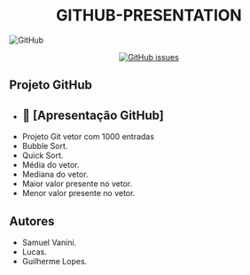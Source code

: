 # <h1 align="center"> GITHUB-PRESENTATION </h1>

   ![GitHub](https://user-images.githubusercontent.com/112004721/187289293-6cae56e6-3a4d-4b2a-94c6-79bbc6241e72.jpg)
   <p align="center">
<a href="https://github.com/Sam0929/GITHUB-APRESENTATION/issues"><img alt="GitHub issues" src="https://img.shields.io/github/issues/Sam0929/GITHUB-APRESENTATION"></a>
  </p>
  
  ## Projeto GitHub

* ## 📁 [Apresentação GitHub]
* Projeto Git vetor com 1000 entradas
* Bubble Sort.
* Quick Sort.
* Média do vetor.
* Mediana do vetor.
* Maior valor presente no vetor.
* Menor valor presente no vetor.


## Autores
* Samuel Vanini.
* Lucas.
* Guilherme Lopes.



